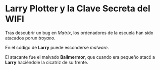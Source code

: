 # Larry Plotter y la Clave Secreta del WIFI

Tras descubrir un bug en *Matrix*, los ordenadores de
la escuela han sido atacados porun *troyano*.

En el código de **Larry** puede esconderse *malware*.

El atacante fue el malvado **Ballmermor**, que cuando era
pequeño atacó a **Larry** haciéndole la cicatriz de su frente.
